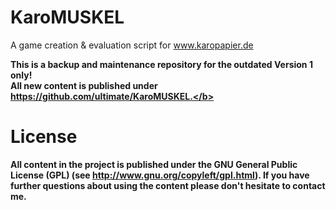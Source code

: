 KaroMUSKEL
==========

A game creation &amp; evaluation script for www.karopapier.de

<b>This is a backup and maintenance repository for the outdated Version 1 only!<br>
All new content is published under https://github.com/ultimate/KaroMUSKEL.</b>

License
=========

All content in the project is published under the GNU General Public License (GPL) (see http://www.gnu.org/copyleft/gpl.html).
If you have further questions about using the content please don't hesitate to contact me.
